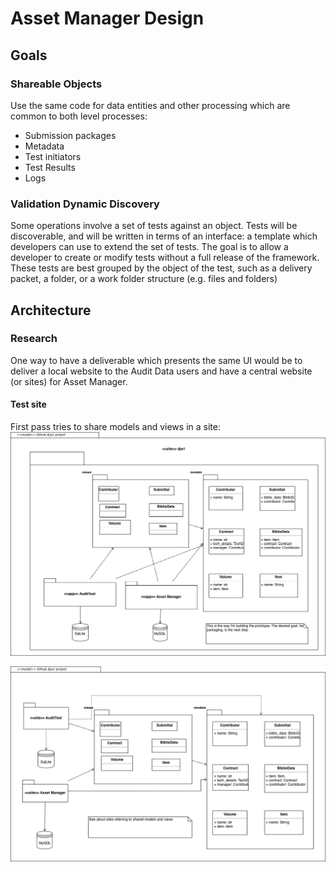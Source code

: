 # Asset Manager Design
## Goals
### Shareable Objects
Use the same code for data entities and other processing which are common to both level processes:
+ Submission packages
+ Metadata
+ Test initiators
+ Test Results
+ Logs

### Validation Dynamic Discovery
Some operations involve a set of tests against an object. Tests will be discoverable, and will be written in terms of an interface: a template which developers can use to extend the set of tests. The goal is to allow a developer to create or modify tests without a full release of the framework. These tests are best grouped by the object of the test, such as a delivery packet, a folder, or a work folder structure (e.g. files and folders)

## Architecture
### Research
One way to have a deliverable which presents the same UI would be to deliver a local website to the Audit Data users and have a central website (or sites) for Asset Manager.
#### Test site
First pass tries to share models and views in a site:
![Prototype](images/2018/12/prototype.png)

![Goal Architecture: Shared site](images/2018/12/goal-architecture-shared-site.png)
